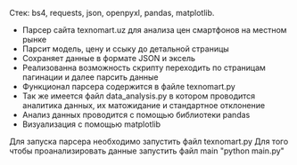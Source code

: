 Стек: bs4, requests, json, openpyxl, pandas, matplotlib.

- Парсер сайта texnomart.uz для анализа цен смартфонов на местном рынке
- Парсит модель, цену и ссыку до детальной страницы
- Сохраняет данные в формате JSON и эксель
- Реализованна возможность скрипту переходить по страницам пагинации и далее парсить данные
- Функционал парсера содержится в файле texnomart.py
- Так же имеется файл data_analysis.py в котором проводится аналитика данных, их матожидание и стандартное отклонение
- Анализ данных проводится с помощью библиотеки pandas
- Визуализация с помощью matplotlib

Для запуска парсера необходимо запустить файл texnomart.py
Для того чтобы проанализировать данные запустить файл main "python main.py"
